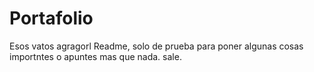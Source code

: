 # Portafolio

Esos vatos agragorl Readme, solo de prueba para poner algunas cosas importntes o apuntes mas que nada. sale.
